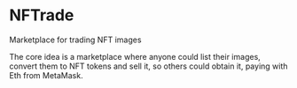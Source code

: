 # NFTrade
Marketplace for trading NFT images

The core idea is a marketplace where anyone could list their images, 
convert them to NFT tokens and sell it, so others could obtain it, paying with Eth from MetaMask.
